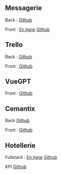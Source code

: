 <h2>Messagerie</h2>
    <p>Back :
        <a href="">Github</a>
    </p>
    <p>Front :
        <a href="https://test.dlfcaroline.online/login">En ligne</a>
        <a href="https://github.com/Mousedlf/frontMessenger">Github</a>
    </p>

<h2>Trello</h2>
    <p>Back :
        <a href="https://github.com/Mousedlf/trelloAPI">Github</a>
    </p>
    <p>Front :
        <a href="">Github</a>
    </p>

<h2>VueGPT</h2>
    <p>Front :
        <a href="https://github.com/Mousedlf/vueGpt">Github</a>
    </p>

<h2>Cemantix</h2>
    <p>Back
        <a href="https://github.com/Mousedlf/embeddingAlpaca">Github</a>
    </p>
    <p>Front :
        <a href="https://github.com/Mousedlf/frontCemantixt">Github</a>
    </p>

<h2>Hotellerie</h2>
<p>Fullstack :
    <a href="https://hotel.dlfcaroline.online/en">En ligne</a>
    <a href="https://github.com/Mousedlf/hotel">Github</a>
</p>
    <p>KPI
        <a href="https://github.com/Mousedlf/hotel-dashboard2.0">Github</a>
    </p>


